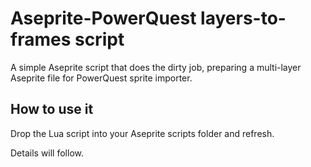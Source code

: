 # Aseprite-PowerQuest layers-to-frames script

A simple Aseprite script that does the dirty job, preparing a multi-layer Aseprite file for PowerQuest sprite importer.

## How to use it

Drop the Lua script into your Aseprite scripts folder and refresh.

Details will follow.